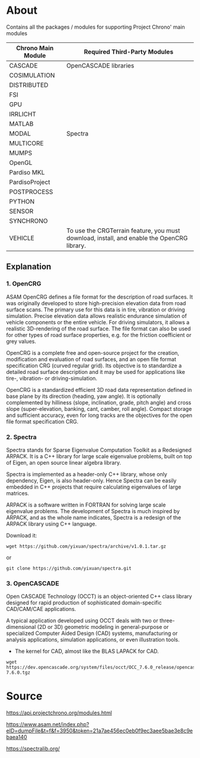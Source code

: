# About
Contains all the packages / modules for supporting Project Chrono' main modules

| Chrono Main Module  | Required Third-Party Modules |
| ------------- | ------------- | 
| CASCADE | OpenCASCADE libraries 
| COSIMULATION | 
| DISTRIBUTED | 
| FSI | 
| GPU | 
| IRRLICHT | 
| MATLAB | 
| MODAL | Spectra 
| MULTICORE | 
| MUMPS | 
| OpenGL | 
| Pardiso MKL | 
| PardisoProject | 
| POSTPROCESS | 
| PYTHON | 
| SENSOR | 
| SYNCHRONO | 
| VEHICLE | To use the CRGTerrain feature, you must download, install, and enable the OpenCRG library.

## Explanation

### 1. OpenCRG
ASAM OpenCRG defines a file format for the description of road surfaces. It was originally developed to store high-precision elevation data from road surface scans. The primary use for this data is in tire, vibration or driving simulation. Precise elevation data allows realistic endurance simulation of vehicle components or the entire vehicle. For driving simulators, it allows a realistic 3D-rendering of the road surface. The file format can also be used for other types of road surface properties, e.g. for the friction coefficient or grey values.  

OpenCRG is a complete free and open-source project for the creation, modification and evaluation of road surfaces, and an open file format specification CRG (curved regular grid). Its objective is to standardize a detailed road surface description and it may be used for applications like tire-, vibration- or driving-simulation. 

OpenCRG is a standardized efficient 3D road data representation defined in base plane by its direction (heading, yaw angle). It is optionally complemented by hilliness (slope, inclination, grade, pitch angle) and cross slope (super-elevation, banking, cant, camber, roll angle). Compact storage and sufficient accuracy, even for long tracks are the objectives for the open file format specification CRG. 

### 2. Spectra
Spectra stands for Sparse Eigenvalue Computation Toolkit as a Redesigned ARPACK. It is a C++ library for large scale eigenvalue problems, built on top of Eigen, an open source linear algebra library.

Spectra is implemented as a header-only C++ library, whose only dependency, Eigen, is also header-only. Hence Spectra can be easily embedded in C++ projects that require calculating eigenvalues of large matrices.

ARPACK is a software written in FORTRAN for solving large scale eigenvalue problems. The development of Spectra is much inspired by ARPACK, and as the whole name indicates, Spectra is a redesign of the ARPACK library using C++ language.

Download it:
```
wget https://github.com/yixuan/spectra/archive/v1.0.1.tar.gz
```
or
```
git clone https://github.com/yixuan/spectra.git
```
### 3. OpenCASCADE
Open CASCADE Technology (OCCT) is an object-oriented C++ class library designed for rapid production of sophisticated domain-specific CAD/CAM/CAE applications.

A typical application developed using OCCT deals with two or three-dimensional (2D or 3D) geometric modeling in general-purpose or specialized Computer Aided Design (CAD) systems, manufacturing or analysis applications, simulation applications, or even illustration tools.

* The kernel for CAD, almost like the BLAS LAPACK for CAD.

```
wget https://dev.opencascade.org/system/files/occt/OCC_7.6.0_release/opencascade-7.6.0.tgz
```
# Source
https://api.projectchrono.org/modules.html

https://www.asam.net/index.php?eID=dumpFile&t=f&f=3950&token=21a7ae456ec0eb0f9ec3aee5bae3e8c9ebaea140

https://spectralib.org/
